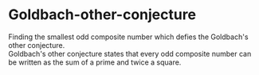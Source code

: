 # Goldbach-other-conjecture
Finding the smallest odd composite number which defies the Goldbach's other conjecture.<br>
Goldbach's other conjecture states that every odd composite number can be written as the sum of a prime and twice a square.
